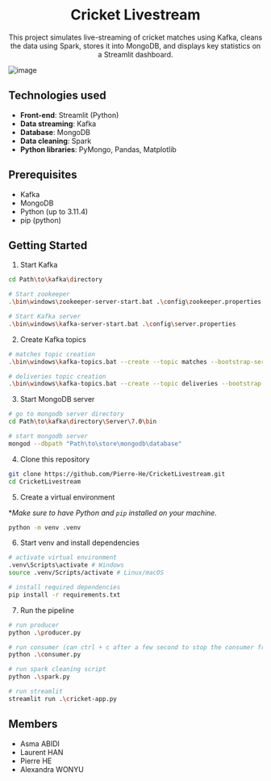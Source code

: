<h1 align="center"> Cricket Livestream </h1>

<p align="center">
  This project simulates live-streaming of cricket matches using Kafka, cleans the data using Spark, stores it into MongoDB, and displays key statistics on a Streamlit dashboard.

![image](https://github.com/Pierre-He/CricketLivestream/assets/71611172/3c56d04b-8343-44ed-9e28-353e981b6384)


</p>

## Technologies used

- **Front-end**: Streamlit (Python)
- **Data streaming**: Kafka
- **Database**: MongoDB
- **Data cleaning**: Spark
- **Python libraries**: PyMongo, Pandas, Matplotlib

## Prerequisites

- Kafka
- MongoDB
- Python (up to 3.11.4)
- pip (python)

## Getting Started

1. Start Kafka

```sh
cd Path\to\kafka\directory

# Start zookeeper
.\bin\windows\zookeeper-server-start.bat .\config\zookeeper.properties

# Start Kafka server
.\bin\windows\kafka-server-start.bat .\config\server.properties
```

2. Create Kafka topics

```sh
# matches topic creation
.\bin\windows\kafka-topics.bat --create --topic matches --bootstrap-server localhost:9092 --replication-factor 1 --partitions 1

# deliveries topic creation
.\bin\windows\kafka-topics.bat --create --topic deliveries --bootstrap-server localhost:9092 --replication-factor 1 --partitions 1
```

3. Start MongoDB server

```sh
# go to mongodb server directory
cd Path\to\kafka\directory\Server\7.0\bin

# start mongodb server
mongod --dbpath "Path\to\store\mongodb\database"

```

4. Clone this repository

```sh
git clone https://github.com/Pierre-He/CricketLivestream.git
cd CricketLivestream
```

5. Create a virtual environment

\*_Make sure to have Python and `pip` installed on your machine._

```sh
python -m venv .venv
```

6. Start venv and install dependencies

```sh
# activate virtual environment
.venv\Scripts\activate # Windows
source .venv/Scripts/activate # Linux/macOS

# install required dependencies
pip install -r requirements.txt
```

7. Run the pipeline

```sh
# run producer
python .\producer.py

# run consumer (can ctrl + c after a few second to stop the consumer from listening)
python .\consumer.py

# run spark cleaning script
python .\spark.py

# run streamlit
streamlit run .\cricket-app.py

```

## Members

- Asma ABIDI
- Laurent HAN
- Pierre HE
- Alexandra WONYU
